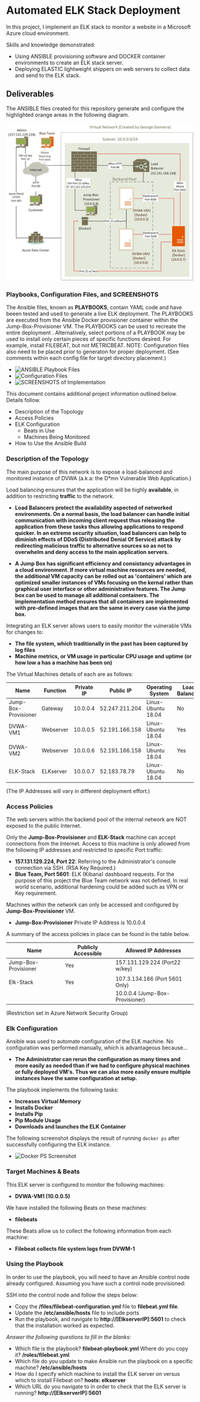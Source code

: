 # Automated ELK Stack Deployment
In this project, I implement an ELK stack to monitor a website in a Microsoft Azure cloud environment. 

Skills and knowledge demonstrated:
- Using ANSIBLE provisioning software and DOCKER container environments to create an ELK stack server.
- Deploying ELASTIC lightweight shippers on web servers to collect data and send to the ELK stack.

## Deliverables
The ANSIBLE files created for this repository generate and configure the highlighted orange areas in the following diagram.

![ Deployment Architecture](./diagrams/NetworkDiagram-ELK.jpg)

### Playbooks, Configuration Files, and SCREENSHOTS
The Ansible files, known as **PLAYBOOKS**, contain YAML code and have beeen tested and used to generate a live ELK deployment.  The PLAYBOOKS are executed from the Ansible Docker provisioner container within the Jump-Box-Provisioner VM.  The PLAYBOOKS can be used to recreate the entire deployment . Alternatively, select portions of a PLAYBOOK may be used to install only certain pieces of specific functions desired.  For example, install FILEBEAT, but not METRICBEAT.  NOTE: Configuration files also need to be placed prior to generaton for proper deployment. (See comments within each config file for target directory placement.)

- ![ANSIBLE Playbook Files](./ansible/filebeat-playbook.yml)
- ![Configuration Files](./ansible/filebeat-playbook.yml)
- ![SCREENSHOTS of Implementation](./ansible/filebeat-playbook.yml)

This document contains additional project information outlined below. Details follow.
- Description of the Topology
- Access Policies
- ELK Configuration
  - Beats in Use
  - Machines Being Monitored
- How to Use the Ansible Build

### Description of the Topology

The main purpose of this network is to expose a load-balanced and monitored instance of DVWA (a.k.a: the D*mn Vulnerable Web Application.)

Load balancing ensures that the application will be highly **available**, in addition to restricting **traffic** to the network.

- **Load Balancers protect the availability aspected of networked environments. On a normal basis, the load balancer can handle initial communication with incoming client request thus releasing the application from these tasks thus allowing applications to respond quicker.  In an extreme security situation, load balancers can help to diminish effects of DDoS (Distributed Denial Of Service) attack by redirecting malicious traffic to alternative sources so as not to overwhelm and deny access to the main application servers.** 

- **A Jump Box has significant efficiency and consistancy advantages in a cloud environment.  If more virtual machine resources are needed, the additional VM capacity can be rolled out as 'containers' which are optimized smaller instances of VMs focusing on the kernal rather than graphical user interface or other administrative features.  The Jump box can be used to manage all additional containers.  The implementation method ensures that all containers are implemented with pre-defined images that are the same in every case via the jump box.**

Integrating an ELK server allows users to easily monitor the vulnerable VMs for changes to:
- **The file system, which traditionally in the past has been captured by log files**
- **Machine metrics, or VM usage in particular CPU usage and uptime (or how low a has a machine has been on)**

The Virtual Machines details of each are as follows:

|         Name         | Function  | Private IP |    Public IP   |  Operating System  | Load Balanced |
|----------------------|-----------|------------|----------------|--------------------|---------------|
| Jump-Box-Provisioner | Gateway   |  10.0.0.4  | 52.247.211.204 | Linux-Ubuntu 18.04 |      No       |
| DVWA-VM1             | Webserver |  10.0.0.5  | 52.191.166.158 | Linux-Ubuntu 18.04 |      Yes      |
| DVWA-VM2             | Webserver |  10.0.0.6  | 52.191.166.158 | Linux-Ubuntu 18.04 |      Yes      |
| ELK-Stack            | ELKserver |  10.0.0.7  | 52.183.78.79   | Linux-Ubuntu 18.04 |      No       |

(The IP Addresses will vary in different deployment effort.)

### Access Policies

The web servers within the backend pool of the internal network are NOT exposed to the public Internet. 

Only the **Jump-Box-Provisioner** and **ELK-Stack** machine can accept connections from the Internet. Access to this machine is only allowed from the following IP addresses and restricted to specific Port traffic:
- **157.131.129.224, Port 22**: Referring to the Administrator's console connection via SSH.  (RSA Key Required.)
- **Blue Team, Port 5601**:  ELK (Kibana) dashboard requests.  For the purpose of this project the Blue Team network was not defined.  In real world scenario, additional hardening could be added such as VPN or Key requirement.

Machines within the network can only be accessed and configured by **Jump-Box-Provisioner** VM.
- **Jump-Box-Provisioner** Private IP Address is 10.0.0.4

A summary of the access policies in place can be found in the table below.

| Name                 | Publicly Accessible |      Allowed IP Addresses      |
|----------------------|---------------------|--------------------------------|
| Jump-Box-Provisioner | Yes                 | 157.131.129.224 (Port22 w/key) |
|                      |                     |                      |
| Elk-Stack            | Yes                 | 107.3.134.166 (Port 5601 Only) |
|                      |                     | 10.0.0.4 (Jump-Box-Provisioner)|

(Restriction set in Azure Network Security Group)

### Elk Configuration

Ansible was used to automate configuration of the ELK machine. No configuration was performed manually, which is advantageous because...
- **The Administrator can rerun the configuration as many times and more easily as needed than if we had to configure physical machines or fully deployed VM's.  Thus we can also more easily ensure multiple instances have the same configuration at setup.**

The playbook implements the following tasks:
- **Increases Virtual Memory**
- **Installs Docker**
- **Installs Pip**
- **Pip Module Usage**
- **Downloads and launches the ELK Container**

The following screenshot displays the result of running `docker ps` after successfully configuring the ELK instance.

- ![Docker PS Screenshot](./diagrams/docker_ps_output.png)

### Target Machines & Beats
This ELK server is configured to monitor the following machines:
- **DVWA-VM1 (10.0.0.5)**

We have installed the following Beats on these machines:
- **filebeats**

These Beats allow us to collect the following information from each machine:
- **Filebeat collects file system logs from DVWM-1**

### Using the Playbook
In order to use the playbook, you will need to have an Ansible control node already configured. Assuming you have such a control node provisioned: 

SSH into the control node and follow the steps below:
- Copy the **/files/filebeat-configuration.yml** file to **filebeat.yml file**.
- Update the **/etc/ansible/hosts** file to include ports
- Run the playbook, and navigate to **http://[ElkserverIP]:5601** to check that the installation worked as expected.

_Answer the following questions to fill in the blanks:_
- Which file is the playbook? **filebeat-playbook.yml** Where do you copy it? **/roles/filebeat.yml**
- Which file do you update to make Ansible run the playbook on a specific machine? **/etc/ansible/hosts**
- How do I specify which machine to install the ELK server on versus which to install Filebeat on? **hosts: elkserver**
- Which URL do you navigate to in order to check that the ELK server is running? **http://[ElkserverIP]:5601**
